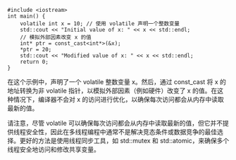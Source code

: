 ```
#include <iostream>
int main() {
    volatile int x = 10; // 使用 volatile 声明一个整数变量
    std::cout << "Initial value of x: " << x << std::endl;
    // 模拟外部因素改变 x 的值
    int* ptr = const_cast<int*>(&x);
    *ptr = 20;
    std::cout << "Modified value of x: " << x << std::endl;
    return 0;
}
```
在这个示例中，声明了一个 volatile 整数变量 x。然后，通过 const_cast 将 x 的地址转换为非 volatile 指针，以模拟外部因素（例如硬件）改变了 x 的值。在这种情况下，编译器不会对 x 的访问进行优化，以确保每次访问都会从内存中读取最新的值。

请注意，尽管 volatile 可以确保每次访问都会从内存中读取最新的值，但它并不提供线程安全性，因此在多线程编程中通常不是解决竞态条件或数据竞争的最佳选择。更好的方法是使用线程同步工具，如 std::mutex 和 std::atomic，来确保多个线程安全地访问和修改共享变量。